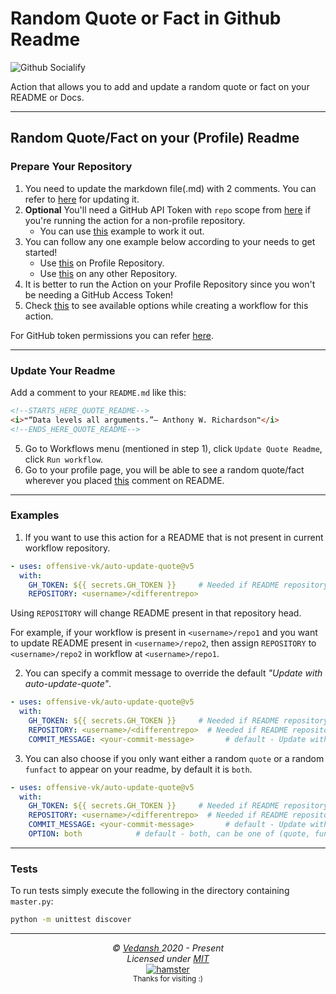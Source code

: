 # Random Quote or Fact in Github Readme

![Github Socialify](https://socialify.git.ci/offensive-vk/auto-update-quote/image?font=Source%20Code%20Pro&forks=1&issues=1&pattern=Brick%20Wall&stargazers=1&theme=Dark)

Action that allows you to add and update a random quote or fact on your README or Docs.

---

## Random Quote/Fact on your (Profile) Readme

### Prepare Your Repository

1. You need to update the markdown file(.md) with 2 comments. You can refer to [here](#update-your-readme) for updating it.
2. **Optional** You'll need a GitHub API Token with `repo` scope from [here](https://github.com/settings/tokens) if you're running the action for a non-profile repository.
   - You can use [this](#other-repository-not-profile) example to work it out.
3. You can follow any one example below according to your needs to get started!
   - Use [this](#profile-repository) on Profile Repository.
   - Use [this](#other-repository-not-profile) on any other Repository.
4. It is better to run the Action on your Profile Repository since you won't be needing a GitHub Access Token!
5. Check [this](#examples) to see available options while creating a workflow for this action.

For GitHub token permissions you can refer [here](https://docs.github.com/en/actions/security-guides/automatic-token-authentication).

---

### Update Your Readme

Add a comment to your `README.md` like this:

```md
<!--STARTS_HERE_QUOTE_README-->
<i>❝“Data levels all arguments.”— Anthony W. Richardson❞</i>
<!--ENDS_HERE_QUOTE_README-->
```

5. Go to Workflows menu (mentioned in step 1), click `Update Quote Readme`, click `Run workflow`.
6. Go to your profile page, you will be able to see a random quote/fact wherever you placed [this](#update-your-readme) comment on README.

---

### Examples

1. If you want to use this action for a README that is not present in current workflow repository.

```yml
- uses: offensive-vk/auto-update-quote@v5
  with:
    GH_TOKEN: ${{ secrets.GH_TOKEN }}     # Needed if README repository is not profile repo
    REPOSITORY: <username>/<differentrepo>
```

Using `REPOSITORY` will change README present in that repository head.

For example, if your workflow is present in `<username>/repo1` and you want to update README present in `<username>/repo2`, then assign `REPOSITORY` to `<username>/repo2` in workflow at `<username>/repo1`.

2. You can specify a commit message to override the default _"Update with auto-update-quote"_.

```yml
- uses: offensive-vk/auto-update-quote@v5
  with:
    GH_TOKEN: ${{ secrets.GH_TOKEN }}     # Needed if README repository is not profile repo
    REPOSITORY: <username>/<differentrepo>  # Needed if README repository is not current repo
    COMMIT_MESSAGE: <your-commit-message>       # default - Update with auto-update-quote
```

3. You can also choose if you only want either a random `quote` or a random `funfact` to appear on your readme, by default it is `both`.

```yml
- uses: offensive-vk/auto-update-quote@v5
  with:
    GH_TOKEN: ${{ secrets.GH_TOKEN }}     # Needed if README repository is not profile repo
    REPOSITORY: <username>/<differentrepo>  # Needed if README repository is not current repo
    COMMIT_MESSAGE: <your-commit-message>       # default - Update with auto-update-quote
    OPTION: both            # default - both, can be one of (quote, funfact, both), if 'both' then will display either a quote or a fact
```

---

### Tests

To run tests simply execute the following in the directory containing `master.py`:

```bash
python -m unittest discover
```

***

<p align="center">
  <i>&copy; <a href="https://github.com/offensive-vk/">Vedansh </a> 2020 - Present</i><br>
  <i>Licensed under <a href="https://github.com/offensive-vk/auto-update-quote?tab=MIT-1-ov-file">MIT</a></i><br>
  <a href="https://github.com/TheHamsterBot"><img src="https://i.ibb.co/4KtpYxb/octocat-clean-mini.png" alt="hamster"/></a><br>
  <sup>Thanks for visiting :)</sup>
</p>
